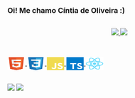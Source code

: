 ##
### Oi! Me chamo Cíntia de Oliveira :)

##
  <div align="center">
    <a href="https://github.com/cintia89">
    <img height="175em" src="https://github-readme-stats.vercel.app/api?username=cintia89&show_icons=true&theme=dracula&include_all_commits=true&count_private=true"/>
    <img height="175em" src="https://github-readme-stats.vercel.app/api/top-langs/?username=cintia89&layout=compact&langs_count=7&theme=dracula"/>
  </div>

  ##
  <div style="display: inline_block"><br>
    <img align="center" alt="cintia-HTML" height="30" width="40" src="https://raw.githubusercontent.com/devicons/devicon/master/icons/html5/html5-original.svg">
    <img align="center" alt="cintia-CSS" height="30" width="40" src="https://raw.githubusercontent.com/devicons/devicon/master/icons/css3/css3-original.svg">
    <img align="center" alt="cintia-Js" height="30" width="40" src="https://raw.githubusercontent.com/devicons/devicon/master/icons/javascript/javascript-plain.svg">
    <img align="center" alt="cintia-Ts" height="30" width="40" src="https://raw.githubusercontent.com/devicons/devicon/master/icons/typescript/typescript-plain.svg">
    <img align="center" alt="cintia-React" height="30" width="40" src="https://raw.githubusercontent.com/devicons/devicon/master/icons/react/react-original.svg">
  </div>

  ##
  <a href = "mailto:cintia.silvadeooliveira@gmail.com"><img src="https://img.shields.io/badge/-Gmail-%23333?style=for-the-badge&logo=gmail&logoColor=white" target="_blank"></a>
  <a href="https://www.linkedin.com/in/cintia-de-oliveira-dev" target="_blank"><img src="https://img.shields.io/badge/-LinkedIn-%230077B5?style=for-the-badge&logo=linkedin&logoColor=white" target="_blank"></a> 
